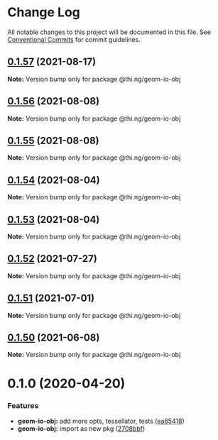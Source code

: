 # Change Log

All notable changes to this project will be documented in this file.
See [Conventional Commits](https://conventionalcommits.org) for commit guidelines.

## [0.1.57](https://github.com/thi-ng/umbrella/compare/@thi.ng/geom-io-obj@0.1.56...@thi.ng/geom-io-obj@0.1.57) (2021-08-17)

**Note:** Version bump only for package @thi.ng/geom-io-obj





## [0.1.56](https://github.com/thi-ng/umbrella/compare/@thi.ng/geom-io-obj@0.1.55...@thi.ng/geom-io-obj@0.1.56) (2021-08-08)

**Note:** Version bump only for package @thi.ng/geom-io-obj





## [0.1.55](https://github.com/thi-ng/umbrella/compare/@thi.ng/geom-io-obj@0.1.54...@thi.ng/geom-io-obj@0.1.55) (2021-08-08)

**Note:** Version bump only for package @thi.ng/geom-io-obj





## [0.1.54](https://github.com/thi-ng/umbrella/compare/@thi.ng/geom-io-obj@0.1.53...@thi.ng/geom-io-obj@0.1.54) (2021-08-04)

**Note:** Version bump only for package @thi.ng/geom-io-obj





## [0.1.53](https://github.com/thi-ng/umbrella/compare/@thi.ng/geom-io-obj@0.1.52...@thi.ng/geom-io-obj@0.1.53) (2021-08-04)

**Note:** Version bump only for package @thi.ng/geom-io-obj





## [0.1.52](https://github.com/thi-ng/umbrella/compare/@thi.ng/geom-io-obj@0.1.51...@thi.ng/geom-io-obj@0.1.52) (2021-07-27)

**Note:** Version bump only for package @thi.ng/geom-io-obj





## [0.1.51](https://github.com/thi-ng/umbrella/compare/@thi.ng/geom-io-obj@0.1.50...@thi.ng/geom-io-obj@0.1.51) (2021-07-01)

**Note:** Version bump only for package @thi.ng/geom-io-obj





## [0.1.50](https://github.com/thi-ng/umbrella/compare/@thi.ng/geom-io-obj@0.1.49...@thi.ng/geom-io-obj@0.1.50) (2021-06-08)

**Note:** Version bump only for package @thi.ng/geom-io-obj





# 0.1.0 (2020-04-20)


### Features

* **geom-io-obj:** add more opts, tessellator, tests ([ea65418](https://github.com/thi-ng/umbrella/commit/ea6541847975846080a905b06e24c717fc648a84))
* **geom-io-obj:** import as new pkg ([2708bbf](https://github.com/thi-ng/umbrella/commit/2708bbfee138be06c71c8eb84996c533bdbba8e2))
